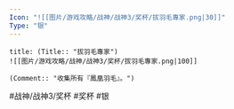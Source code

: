 ```yaml
---
Icon: "![[图片/游戏攻略/战神/战神3/奖杯/拔羽毛專家.png|30]]"
Type: "银"
---
```

```ad-common-silver-trophy
title: (Title:: "拔羽毛專家")
![[图片/游戏攻略/战神/战神3/奖杯/拔羽毛專家.png|100]]

(Comment:: "收集所有『鳳凰羽毛』。")
```

#战神/战神3/奖杯 #奖杯 #银
